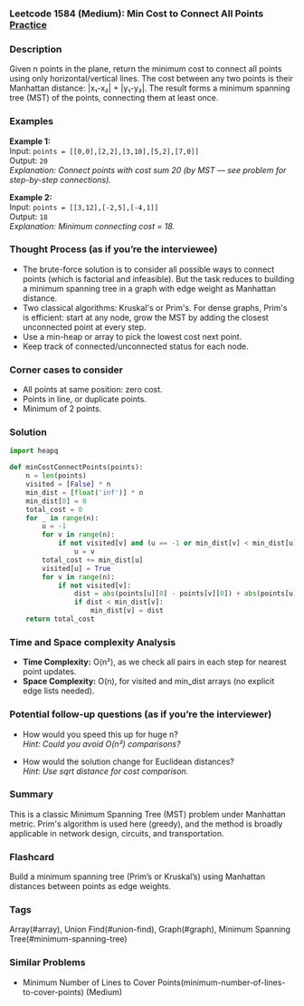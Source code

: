 ### Leetcode 1584 (Medium): Min Cost to Connect All Points [Practice](https://leetcode.com/problems/min-cost-to-connect-all-points)

### Description  
Given n points in the plane, return the minimum cost to connect all points using only horizontal/vertical lines. The cost between any two points is their Manhattan distance: |x₁-x₂| + |y₁-y₂|. The result forms a minimum spanning tree (MST) of the points, connecting them at least once.

### Examples  
**Example 1:**  
Input: `points = [[0,0],[2,2],[3,10],[5,2],[7,0]]`  
Output: `20`  
*Explanation: Connect points with cost sum 20 (by MST — see problem for step-by-step connections).*  

**Example 2:**  
Input: `points = [[3,12],[-2,5],[-4,1]]`  
Output: `18`  
*Explanation: Minimum connecting cost = 18.*

### Thought Process (as if you’re the interviewee)  
- The brute-force solution is to consider all possible ways to connect points (which is factorial and infeasible). But the task reduces to building a minimum spanning tree in a graph with edge weight as Manhattan distance.
- Two classical algorithms: Kruskal's or Prim's. For dense graphs, Prim's is efficient: start at any node, grow the MST by adding the closest unconnected point at every step.
- Use a min-heap or array to pick the lowest cost next point.
- Keep track of connected/unconnected status for each node.

### Corner cases to consider  
- All points at same position: zero cost.
- Points in line, or duplicate points.
- Minimum of 2 points.

### Solution

```python
import heapq

def minCostConnectPoints(points):
    n = len(points)
    visited = [False] * n
    min_dist = [float('inf')] * n
    min_dist[0] = 0
    total_cost = 0
    for _ in range(n):
        u = -1
        for v in range(n):
            if not visited[v] and (u == -1 or min_dist[v] < min_dist[u]):
                u = v
        total_cost += min_dist[u]
        visited[u] = True
        for v in range(n):
            if not visited[v]:
                dist = abs(points[u][0] - points[v][0]) + abs(points[u][1] - points[v][1])
                if dist < min_dist[v]:
                    min_dist[v] = dist
    return total_cost
```

### Time and Space complexity Analysis  
- **Time Complexity:** O(n²), as we check all pairs in each step for nearest point updates.
- **Space Complexity:** O(n), for visited and min_dist arrays (no explicit edge lists needed).

### Potential follow-up questions (as if you’re the interviewer)  
- How would you speed this up for huge n?  
  *Hint: Could you avoid O(n²) comparisons?*

- How would the solution change for Euclidean distances?  
  *Hint: Use sqrt distance for cost comparison.*

### Summary
This is a classic Minimum Spanning Tree (MST) problem under Manhattan metric. Prim's algorithm is used here (greedy), and the method is broadly applicable in network design, circuits, and transportation.


### Flashcard
Build a minimum spanning tree (Prim’s or Kruskal’s) using Manhattan distances between points as edge weights.

### Tags
Array(#array), Union Find(#union-find), Graph(#graph), Minimum Spanning Tree(#minimum-spanning-tree)

### Similar Problems
- Minimum Number of Lines to Cover Points(minimum-number-of-lines-to-cover-points) (Medium)